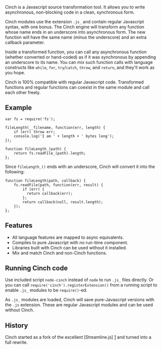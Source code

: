 Cinch is a Javascript source transformation tool.  It allows you to write asynchronous, non-blocking code in a clean, synchronous form.

Cinch modules use the extension `.js_` and contain regular Javascript syntax, with one bonus.  The Cinch engine will transform any function whose name ends in an underscore into asynchronous form.  The new function will have the same name (minus the underscore) and an extra callback parameter.

Inside a transformed function, you can call any asynchronous function (whether converted or hand-coded) as if it was synchronous by appending an underscore to its name.  You can mix such function calls with language constructs like `while`, `for`, `try`/`catch`, `throw`, and `return`, and they'll work as you hope.

Cinch is 100% compatible with regular Javascript code.  Transformed functions and regular functions can coexist in the same module and call each other freely.

Example
-------
    var fs = require('fs');

    fileLength(__filename, function(err, length) {
        if (err) throw err;
        console.log('I am ' + length + ' bytes long');
    });

    function fileLength_(path) {
        return fs.readFile_(path).length;
    };

Since `fileLength_()` ends with an underscore, Cinch will convert it into the following:

    function fileLength(path, callback) {
        fs.readFile(path, function(err, result) {
            if (err) {
              return callback(err);
            };
            return callback(null, result.length);
        });
    };

Features
--------
* All language features are mapped to async equivalents.
* Compiles to pure Javascript with no run-time component.
* Libraries built with Cinch can be used without it installed.
* Mix and match Cinch and non-Cinch functions.

Running Cinch code
------------------
Use included script `node-cinch` instead of `node` to run `.js_` files directly.  Or you can call `require('cinch').registerExtension()` from a running script to enable `.js_` modules to be `require()`-ed.

As `.js_` modules are loaded, Cinch will save pure-Javascript versions with the `.js` extension.  These are regular Javascript modules and can be used without Cinch.

History
-------
Cinch started as a fork of the excellent [Streamline.js] [1] and turned into a full rewrite.

[1]: https://github.com/Sage/streamlinejs
